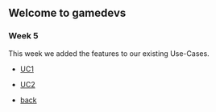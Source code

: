 ## Welcome to gamedevs

### Week 5

This week we added the features to our existing Use-Cases.

- [UC1](https://albgei.github.io/gamedevs/UCs/UC1_Main)
- [UC2](https://albgei.github.io/gamedevs/UCs/UC2_Main)


- [back](https://albgei.github.io/gamedevs/index)

<script src="https://utteranc.es/client.js"
        repo="albgei/gamedevs"
        issue-term="pathname"
        label="commentary_"
        theme="github-dark"
        crossorigin="anonymous"
        async>
